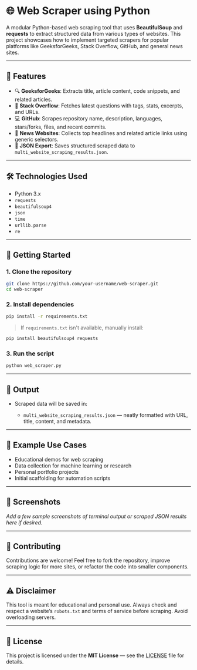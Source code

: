 # 🌐  Web Scraper using Python

A modular Python-based web scraping tool that uses **BeautifulSoup** and **requests** to extract structured data from various types of websites. This project showcases how to implement targeted scrapers for popular platforms like GeeksforGeeks, Stack Overflow, GitHub, and general news sites.

---

## 📌 Features

- 🔍 **GeeksforGeeks**: Extracts title, article content, code snippets, and related articles.
- 🧠 **Stack Overflow**: Fetches latest questions with tags, stats, excerpts, and URLs.
- 💻 **GitHub**: Scrapes repository name, description, languages, stars/forks, files, and recent commits.
- 📰 **News Websites**: Collects top headlines and related article links using generic selectors.
- 📄 **JSON Export**: Saves structured scraped data to `multi_website_scraping_results.json`.

---

## 🛠️ Technologies Used

- Python 3.x
- `requests`
- `beautifulsoup4`
- `json`
- `time`
- `urllib.parse`
- `re`

---

## 🚀 Getting Started

### 1. Clone the repository

```bash
git clone https://github.com/your-username/web-scraper.git
cd web-scraper
````

### 2. Install dependencies

```bash
pip install -r requirements.txt
```

> If `requirements.txt` isn't available, manually install:

```bash
pip install beautifulsoup4 requests
```

### 3. Run the script

```bash
python web_scraper.py
```

---

## 📁 Output

* Scraped data will be saved in:

  * `multi_website_scraping_results.json` — neatly formatted with URL, title, content, and metadata.

---

## 🧪 Example Use Cases

* Educational demos for web scraping
* Data collection for machine learning or research
* Personal portfolio projects
* Initial scaffolding for automation scripts

---

## 📸 Screenshots

*Add a few sample screenshots of terminal output or scraped JSON results here if desired.*

---

## 🤝 Contributing

Contributions are welcome! Feel free to fork the repository, improve scraping logic for more sites, or refactor the code into smaller components.

---

## ⚠️ Disclaimer

This tool is meant for educational and personal use. Always check and respect a website’s `robots.txt` and terms of service before scraping. Avoid overloading servers.

---

## 📜 License

This project is licensed under the **MIT License** — see the [LICENSE](LICENSE) file for details.


